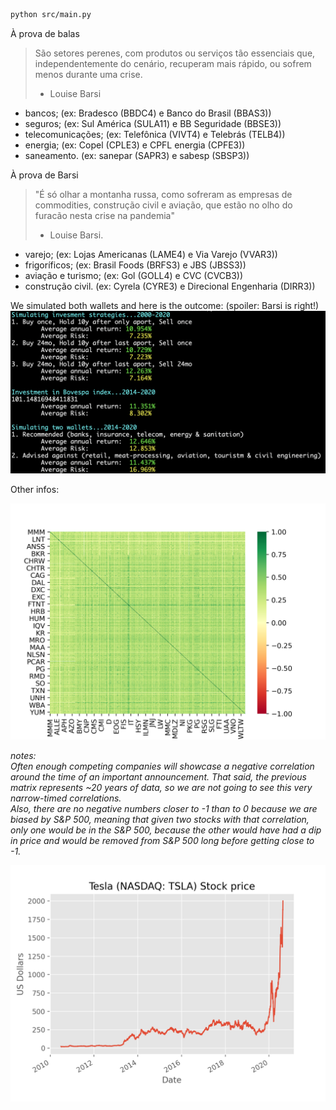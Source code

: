 ```sh
python src/main.py
```

À prova de balas

> São setores perenes, com produtos ou serviços tão essenciais que, 
> independentemente do cenário, recuperam mais rápido, ou sofrem menos durante 
> uma crise. 
> - Louise Barsi

- bancos;               (ex: Bradesco (BBDC4) e Banco do Brasil (BBAS3))
- seguros;              (ex: Sul América (SULA11) e BB Seguridade (BBSE3))
- telecomunicações;     (ex: Telefônica (VIVT4) e Telebrás (TELB4))
- energia;              (ex: Copel (CPLE3) e CPFL energia (CPFE3))
- saneamento.           (ex: sanepar (SAPR3) e sabesp (SBSP3))


À prova de Barsi
> "É só olhar a montanha russa, como sofreram as empresas de commodities, 
> construção civil e aviação, que estão no olho do furacão nesta crise na 
> pandemia"
> - Louise Barsi.

- varejo;               (ex: Lojas Americanas (LAME4) e Via Varejo (VVAR3))
- frigoríficos;         (ex: Brasil Foods (BRFS3) e JBS (JBSS3))
- aviação e turismo;    (ex: Gol (GOLL4) e CVC (CVCB3))
- construção civil.     (ex: Cyrela (CYRE3) e Direcional Engenharia (DIRR3))

We simulated both wallets and here is the outcome: (spoiler: Barsi is right!)
![Simulating Barsi's wallets](static/terminal_ss.png)


Other infos:

![S&P500 correlation matrix](static/sp500_correlation_matrix.png)

_notes:_   
_Often enough competing companies will showcase a negative correlation
around the time of an important announcement. That said, the previous matrix
represents ~20 years of data, so we are not going to see this very narrow-timed
correlations._     
_Also, there are no negative numbers closer to -1 than to 0 because
we are biased by S&P 500, meaning that given two stocks with that correlation,
only one would be in the S&P 500, because the other would have had a dip in
price and would be removed from S&P 500 long before getting close to -1._

![Tesla (NASDAQ: TSLA) Stock price (US Dollars) 2010-2020](static/tslaplot.png)





